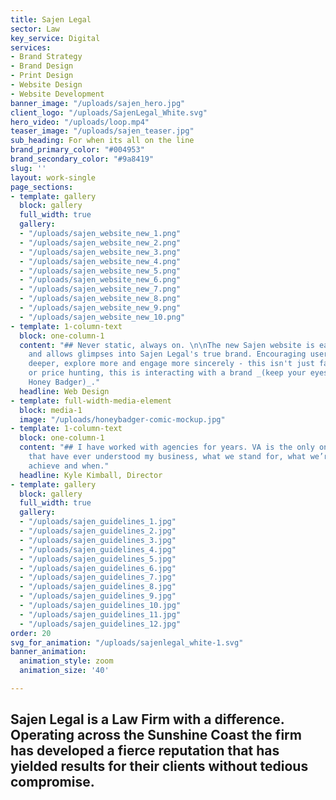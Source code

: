 ```yaml
---
title: Sajen Legal
sector: Law
key_service: Digital
services:
- Brand Strategy
- Brand Design
- Print Design
- Website Design
- Website Development
banner_image: "/uploads/sajen_hero.jpg"
client_logo: "/uploads/SajenLegal_White.svg"
hero_video: "/uploads/loop.mp4"
teaser_image: "/uploads/sajen_teaser.jpg"
sub_heading: For when its all on the line
brand_primary_color: "#004953"
brand_secondary_color: "#9a8419"
slug: ''
layout: work-single
page_sections:
- template: gallery
  block: gallery
  full_width: true
  gallery:
  - "/uploads/sajen_website_new_1.png"
  - "/uploads/sajen_website_new_2.png"
  - "/uploads/sajen_website_new_3.png"
  - "/uploads/sajen_website_new_4.png"
  - "/uploads/sajen_website_new_5.png"
  - "/uploads/sajen_website_new_6.png"
  - "/uploads/sajen_website_new_7.png"
  - "/uploads/sajen_website_new_8.png"
  - "/uploads/sajen_website_new_9.png"
  - "/uploads/sajen_website_new_10.png"
- template: 1-column-text
  block: one-column-1
  content: "## Never static, always on. \n\nThe new Sajen website is easily navigable
    and allows glimpses into Sajen Legal's true brand. Encouraging users to wander
    deeper, explore more and engage more sincerely - this isn't just fact checking
    or price hunting, this is interacting with a brand _(keep your eyes open for the
    Honey Badger)_."
  headline: Web Design
- template: full-width-media-element
  block: media-1
  image: "/uploads/honeybadger-comic-mockup.jpg"
- template: 1-column-text
  block: one-column-1
  content: "## I have worked with agencies for years. VA is the only one I trust and
    that have ever understood my business, what we stand for, what we’re trying to
    achieve and when."
  headline: Kyle Kimball, Director
- template: gallery
  block: gallery
  full_width: true
  gallery:
  - "/uploads/sajen_guidelines_1.jpg"
  - "/uploads/sajen_guidelines_2.jpg"
  - "/uploads/sajen_guidelines_3.jpg"
  - "/uploads/sajen_guidelines_4.jpg"
  - "/uploads/sajen_guidelines_5.jpg"
  - "/uploads/sajen_guidelines_6.jpg"
  - "/uploads/sajen_guidelines_7.jpg"
  - "/uploads/sajen_guidelines_8.jpg"
  - "/uploads/sajen_guidelines_9.jpg"
  - "/uploads/sajen_guidelines_10.jpg"
  - "/uploads/sajen_guidelines_11.jpg"
  - "/uploads/sajen_guidelines_12.jpg"
order: 20
svg_for_animation: "/uploads/sajenlegal_white-1.svg"
banner_animation:
  animation_style: zoom
  animation_size: '40'

---
```

## Sajen Legal is a Law Firm with a difference. Operating across the Sunshine Coast the firm has developed a fierce reputation that has yielded results for their clients without tedious compromise.